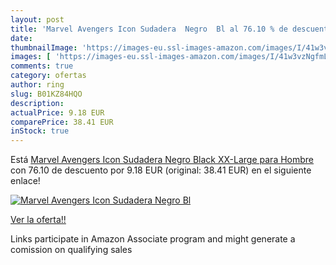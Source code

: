 ```yaml
---
layout: post
title: 'Marvel Avengers Icon Sudadera  Negro  Bl al 76.10 % de descuento'
date: 
thumbnailImage: 'https://images-eu.ssl-images-amazon.com/images/I/41w3vzNgfmL._SL200_.jpg'
images: [ 'https://images-eu.ssl-images-amazon.com/images/I/41w3vzNgfmL._SL200_.jpg' ]
comments: true
category: ofertas
author: ring
slug: B01KZ84HQO
description:
actualPrice: 9.18 EUR
comparePrice: 38.41 EUR
inStock: true
---
```


Está [Marvel Avengers Icon Sudadera  Negro  Black   XX-Large para Hombre](https://www.amazon.es/dp/B01KZ84HQO/?tag=tolees-21) con 76.10 de descuento por 9.18 EUR (original: 38.41 EUR) en el siguiente enlace!

[![Marvel Avengers Icon Sudadera  Negro  Bl](https://images-eu.ssl-images-amazon.com/images/I/41w3vzNgfmL._SL200_.jpg)](https://www.amazon.es/dp/B01KZ84HQO/?tag=tolees-21)

[Ver la oferta!!](https://www.amazon.es/dp/B01KZ84HQO/?tag=tolees-21)

Links participate in Amazon Associate program and might generate a comission on qualifying sales


